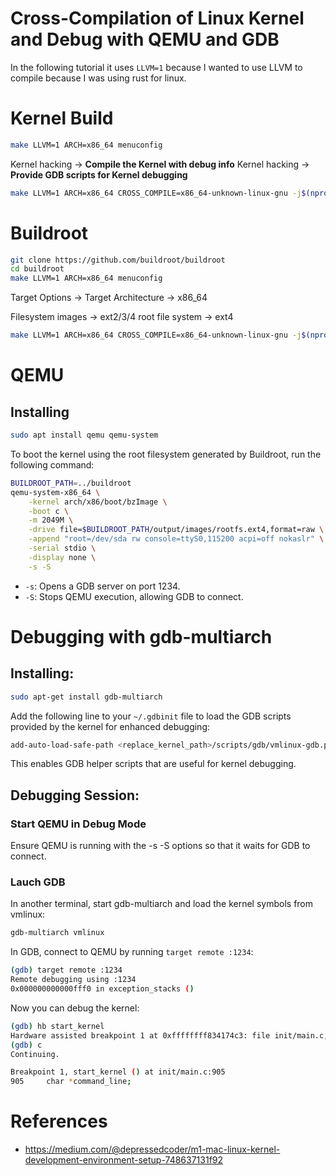 # Cross-Compilation of Linux Kernel and Debug with QEMU and GDB

In the following tutorial it uses `LLVM=1` because I wanted to use LLVM to compile because I was using rust for linux. 

# Kernel Build

```bash
make LLVM=1 ARCH=x86_64 menuconfig
```

Kernel hacking → **Compile the Kernel with debug info**
Kernel hacking → **Provide GDB scripts for Kernel debugging**

```bash
make LLVM=1 ARCH=x86_64 CROSS_COMPILE=x86_64-unknown-linux-gnu -j$(nproc)
```

# Buildroot

```bash
git clone https://github.com/buildroot/buildroot
cd buildroot
make LLVM=1 ARCH=x86_64 menuconfig
```

Target Options → Target Architecture → x86_64

Filesystem images → ext2/3/4 root file system → ext4

```bash
make LLVM=1 ARCH=x86_64 CROSS_COMPILE=x86_64-unknown-linux-gnu -j$(nproc)
```

# QEMU

## Installing

```bash
sudo apt install qemu qemu-system
```

To boot the kernel using the root filesystem generated by Buildroot, run the following command:

```bash
BUILDROOT_PATH=../buildroot
qemu-system-x86_64 \
    -kernel arch/x86/boot/bzImage \
    -boot c \
    -m 2049M \
    -drive file=$BUILDROOT_PATH/output/images/rootfs.ext4,format=raw \
    -append "root=/dev/sda rw console=ttyS0,115200 acpi=off nokaslr" \
    -serial stdio \
    -display none \
    -s -S
```

- `-s`: Opens a GDB server on port 1234.
- `-S`: Stops QEMU execution, allowing GDB to connect.

# Debugging with gdb-multiarch

## Installing:

```bash
sudo apt-get install gdb-multiarch
```

Add the following line to your `~/.gdbinit` file to load the GDB scripts provided by the kernel for enhanced debugging:

```bash
add-auto-load-safe-path <replace_kernel_path>/scripts/gdb/vmlinux-gdb.py
```

This enables GDB helper scripts that are useful for kernel debugging.

## Debugging Session:

### Start QEMU in Debug Mode

Ensure QEMU is running with the -s -S options so that it waits for GDB to connect.

### Lauch GDB

In another terminal, start gdb-multiarch and load the kernel symbols from vmlinux:

```bash
gdb-multiarch vmlinux
```

In GDB, connect to QEMU by running `target remote :1234`:

```bash
(gdb) target remote :1234
Remote debugging using :1234
0x000000000000fff0 in exception_stacks ()
```

Now you can debug the kernel:

```bash
(gdb) hb start_kernel
Hardware assisted breakpoint 1 at 0xffffffff834174c3: file init/main.c, line 905.
(gdb) c
Continuing.

Breakpoint 1, start_kernel () at init/main.c:905
905		char *command_line;
```

# References

- https://medium.com/@depressedcoder/m1-mac-linux-kernel-development-environment-setup-748637131f92
